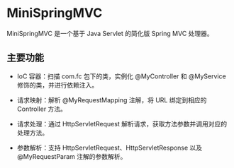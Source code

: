 # MiniSpringMVC

MiniSpringMVC 是一个基于 Java Servlet 的简化版 Spring MVC 处理器。

## 主要功能

- IoC 容器：扫描 com.fc 包下的类，实例化 @MyController 和 @MyService 修饰的类，并进行依赖注入。

- 请求映射：解析 @MyRequestMapping 注解，将 URL 绑定到相应的 Controller 方法。

- 请求处理：通过 HttpServletRequest 解析请求，获取方法参数并调用对应的处理方法。

- 参数解析：支持 HttpServletRequest、HttpServletResponse 以及 @MyRequestParam 注解的参数解析。
